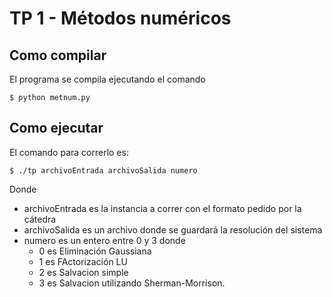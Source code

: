 
# TP 1 - Métodos numéricos

## Como compilar

El programa se compila ejecutando el comando 

	$ python metnum.py

## Como ejecutar

El comando para correrlo es: 

	$ ./tp archivoEntrada archivoSalida numero

Donde 

- archivoEntrada es la instancia a correr con el formato pedido por la cátedra
- archivoSalida es un archivo donde se guardará la resolución del sistema
- numero es un entero entre 0 y 3 donde 
	* 0 es Eliminación Gaussiana
	* 1 es FActorización LU
	* 2 es Salvacion simple
	* 3 es Salvacion utilizando Sherman-Morrison.